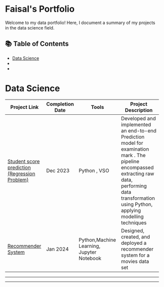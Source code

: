 # Faisal's Portfolio

Welcome to my data portfolio! Here, I document a summary of my projects in the data science field. 

## 📚 Table of Contents
- [Data Science](#data-Science)
-
-

# Data Science

| Project Link | Completion Date | Tools | Project Description | 
|---|---|---|---|
| [Student score prediction (Regression Problem)](https://github.com/faisalgit88/ML_project) | Dec 2023 | Python , VSO| Developed and implemented an end-to-end Prediction model for examination mark . The pipeline encompassed extracting raw data, performing data transformation using Python, applying modelling techniques |
| [Recommender System](https://github.com/faisalgit88/movie) | Jan 2024 |Python,Machine Learning, Jupyter Notebook | Designed, created, and deployed a recommender system for a movies data set   |

***


***

